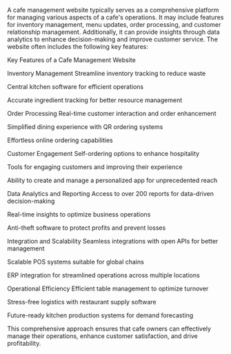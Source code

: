 A cafe management website typically serves as a comprehensive platform for managing various aspects of a cafe's operations. It may include features for inventory management, menu updates, order processing, and customer relationship management. Additionally, it can provide insights through data analytics to enhance decision-making and improve customer service. The website often includes the following key features:

Key Features of a Cafe Management Website

Inventory Management
Streamline inventory tracking to reduce waste

Central kitchen software for efficient operations

Accurate ingredient tracking for better resource management

Order Processing
Real-time customer interaction and order enhancement

Simplified dining experience with QR ordering systems

Effortless online ordering capabilities

Customer Engagement
Self-ordering options to enhance hospitality

Tools for engaging customers and improving their experience

Ability to create and manage a personalized app for unprecedented reach

Data Analytics and Reporting
Access to over 200 reports for data-driven decision-making

Real-time insights to optimize business operations

Anti-theft software to protect profits and prevent losses

Integration and Scalability
Seamless integrations with open APIs for better management

Scalable POS systems suitable for global chains

ERP integration for streamlined operations across multiple locations

Operational Efficiency
Efficient table management to optimize turnover

Stress-free logistics with restaurant supply software

Future-ready kitchen production systems for demand forecasting

This comprehensive approach ensures that cafe owners can effectively manage their operations, enhance customer satisfaction, and drive profitability.
